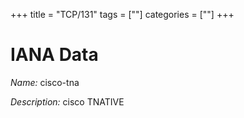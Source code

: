 +++
title = "TCP/131"
tags = [""]
categories = [""]
+++

# IANA Data

_Name:_ cisco-tna

_Description:_ cisco TNATIVE

